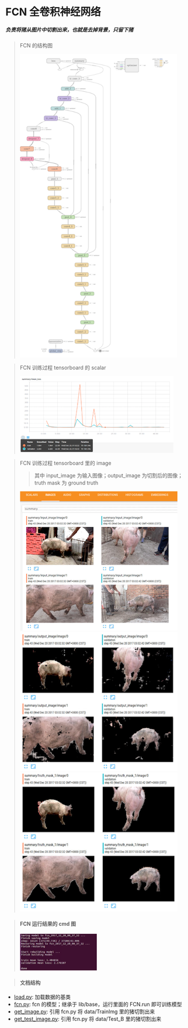 # FCN 全卷积神经网络

##### 负责将猪从图片中切割出来，也就是去掉背景，只留下猪

> FCN 的结构图
>
> <img src="../tmp/fcn_graph.png" alt="FCN 的结构图" height="830" width="430">

> FCN 训练过程 tensorboard 的 scalar
>
> <img src="../tmp/fcn_scalar.png" alt="FCN 训练过程 tensorboard 的 scalar" height="210" width="420">

> FCN 训练过程 tensorboard 里的 image
>> 其中 input_image 为输入图像；output_image 为切割后的图像；truth mask 为 ground truth
>
> <img src="../tmp/fcn_img_1.png" alt="FCN 训练过程 tensorboard tensorboard 里的 image 1" height="381" width="431">
>
> <img src="../tmp/fcn_img_2.png" alt="FCN 训练过程 tensorboard tensorboard 里的 image 2" height="381" width="431">
>
> <img src="../tmp/fcn_img_3.png" alt="FCN 训练过程 tensorboard tensorboard 里的 image 3" height="381" width="431">

>#### FCN 运行结果的 cmd 图
>
> <img src="../tmp/fcn_cmd.png" alt="FCN 运行结果的 cmd 图" height="100" width="210">

>#### 文档结构
- [load.py](load.py): 加载数据的基类
- [fcn.py](fcn.py): fcn 的模型；继承于 lib/base，运行里面的 FCN.run 即可训练模型
- [get_image.py](get_image.py): 引用 fcn.py 将 data/TrainImg 里的猪切割出来
- [get_test_image.py](get_test_image.py): 引用 fcn.py 将 data/Test_B 里的猪切割出来
